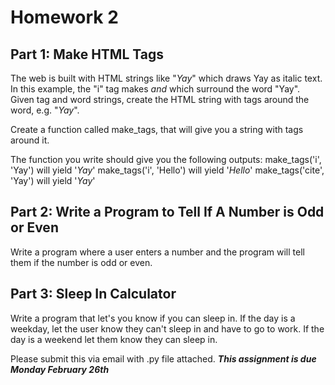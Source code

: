 # Homework 2
## Part 1: Make HTML Tags

The web is built with HTML strings like "<i>Yay</i>" which draws Yay as italic text. In this example, the "i" tag makes <i> and </i> which surround the word "Yay". Given tag and word strings, create the HTML string with tags around the word, e.g. "<i>Yay</i>".

Create a function called make_tags, that will give you a string with tags around it.

The function you write should give you the following outputs:
make_tags('i', 'Yay') will yield '<i>Yay</i>'
make_tags('i', 'Hello') will yield '<i>Hello</i>'
make_tags('cite', 'Yay') will yield '<cite>Yay</cite>'

## Part 2: Write a Program to Tell If A Number is Odd or Even
Write a program where a user enters a number and the program will tell them if the number is odd or even.

## Part 3: Sleep In Calculator
Write a program that let's you know if you can sleep in. If the day is a weekday, let the user know they can't sleep in and have to go to work. If the day is a weekend let them know they can sleep in. 

Please submit this via email with .py file attached.
***This assignment is due Monday February 26th***
